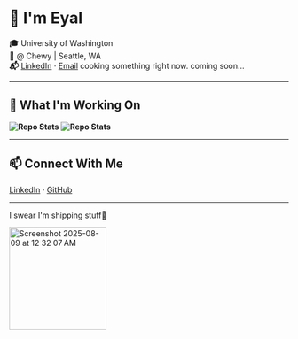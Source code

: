# 👋 I'm Eyal

**🎓** University of Washington  
**💼** @ Chewy | Seattle, WA  
**📬** [LinkedIn](https://www.linkedin.com/in/eyal-shechtman/) · [Email](eyal.shechtman@gmail.com)
cooking something right now. coming soon...


---

## 🔭 What I'm Working On

**![Repo Stats](https://github-readme-stats.vercel.app/api/pin/?username=parsakhaz&repo=open-ai-stylist)**
**![Repo Stats](https://github-readme-stats.vercel.app/api/pin/?username=parsakhaz&repo=open-ai-dress2impress)**

---

## 📫 Connect With Me

[LinkedIn](https://www.linkedin.com/in/eyal-shechtman/) · [GitHub](https://github.com/EyalShechtman)

---
I swear I'm shipping stuff🫡

 <img width="175" height="185" alt="Screenshot 2025-08-09 at 12 32 07 AM" src="https://github.com/user-attachments/assets/ffed7310-d9e4-46ed-b715-f405eb1464ce" />

